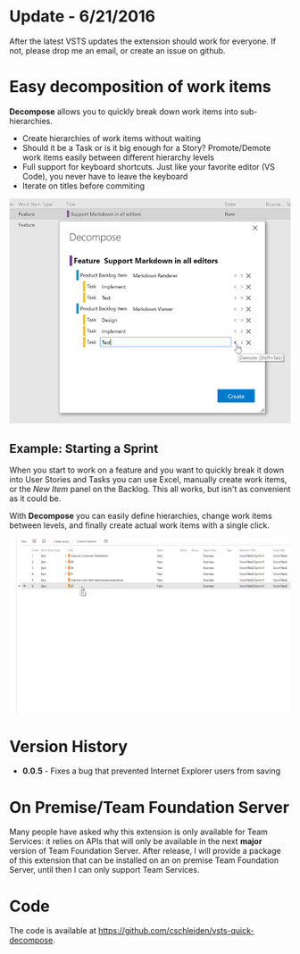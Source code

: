 # Update - 6/21/2016 #

After the latest VSTS updates the extension should work for everyone. If not, please drop me an email, or create an issue on github.

# Easy decomposition of work items #

**Decompose** allows you to quickly break down work items into sub-hierarchies. 

- Create hierarchies of work items without waiting
- Should it be a Task or is it big enough for a Story? Promote/Demote work items easily between different hierarchy levels
- Full support for keyboard shortcuts. Just like your favorite editor (VS Code), you never have to leave the keyboard
- Iterate on titles before commiting

![Overview](marketplace/overview.png)

## Example: Starting a Sprint ##
When you start to work on a feature and you want to quickly break it down into User Stories and Tasks you can use Excel, manually create work items, or the *New Item* panel on the Backlog. This all works, but isn't as convenient as it could be. 

With **Decompose** you can easily define hierarchies, change work items between levels, and finally create actual work items with a single click.   

![Breaking down of an Epic](marketplace/quick-decompose.gif)

# Version History #

* **0.0.5** - Fixes a bug that prevented Internet Explorer users from saving

# On Premise/Team Foundation Server #

Many people have asked why this extension is only available for Team Services: it relies on APIs that will only be available in the next **major** version of Team Foundation Server. After release, I will provide a package of this extension that can be installed on an on premise Team Foundation Server, until then I can only support Team Services.

# Code #
The code is available at https://github.com/cschleiden/vsts-quick-decompose.